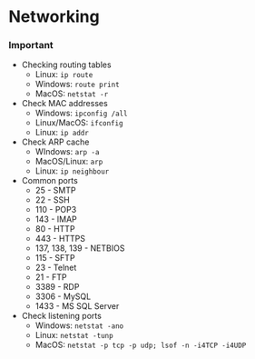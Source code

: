 # Networking

### Important

- Checking routing tables
  - Linux: `ip route`
  - Windows: `route print`
  - MacOS: `netstat -r`
- Check MAC addresses
  - Windows: `ipconfig /all`
  - Linux/MacOS: `ifconfig`
  - Linux: `ip addr`
- Check ARP cache
  - WIndows: `arp -a`
  - MacOS/Linux: `arp`
  - Linux: `ip neighbour`
- Common ports
  - 25 - SMTP
  - 22 - SSH
  - 110 - POP3
  - 143 - IMAP
  - 80 - HTTP
  - 443 - HTTPS
  - 137, 138, 139 - NETBIOS
  - 115 - SFTP
  - 23 - Telnet
  - 21 - FTP
  - 3389 - RDP
  - 3306 - MySQL
  - 1433 - MS SQL Server
- Check listening ports
  - Windows: `netstat -ano`
  - Linux: `netstat -tunp`
  - MacOS: `netstat -p tcp -p udp; lsof -n -i4TCP -i4UDP`
